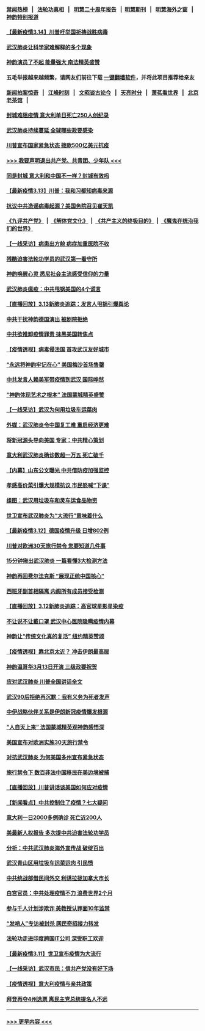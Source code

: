 #### [禁闻热榜](热点新闻.md?=0)  &nbsp;&nbsp;|&nbsp;&nbsp; [法轮功真相](https://github.com/gfw-breaker/truth/blob/master/README.md?=0) &nbsp;&nbsp;|&nbsp;&nbsp; [明慧二十周年报告](https://github.com/gfw-breaker/mh-reports/blob/master/README.md?=0) &nbsp;&nbsp;|&nbsp;&nbsp;[明慧期刊](https://github.com/gfw-breaker/mh-qikan) &nbsp;&nbsp;|&nbsp;&nbsp; [明慧海外之窗](https://github.com/gfw-breaker/mh-news/blob/master/README.md?=0) &nbsp;&nbsp;|&nbsp;&nbsp; [神韵特别报道](https://github.com/gfw-breaker/mh-news/blob/master/shenyun.md?=0)
#### [【最新疫情3.14】川普吁举国祈祷战胜病毒](../pages/nf4514/n11939189.md?t=03141331) 
#### [武汉肺炎让科学家难解释的多个现象](../pages/nf4514/n11938553.md?t=03141331) 
#### [神韵演员了不起 能量强大 南法精英盛赞](../pages/nf4514/n11939368.md?t=03141331) 
#### 五毛举报越来越频繁，请网友们前往下载 [一键翻墙软件](https://github.com/gfw-breaker/ssr-accounts)，并将此项目推荐给亲友
#### [新闻拍案惊奇](https://github.com/gfw-breaker/banned-news/blob/master/pages/link4.md) &nbsp;&nbsp;|&nbsp;&nbsp; [江峰时刻](https://github.com/gfw-breaker/banned-news/blob/master/pages/link4.md) &nbsp;&nbsp;|&nbsp;&nbsp; [文昭谈古论今](https://github.com/gfw-breaker/banned-news/blob/master/pages/link4.md) &nbsp;&nbsp;|&nbsp;&nbsp; [天亮时分](https://github.com/gfw-breaker/banned-news/blob/master/pages/link4.md) &nbsp;&nbsp;|&nbsp;&nbsp; [萧茗看世界](https://github.com/gfw-breaker/banned-news/blob/master/pages/link4.md) &nbsp;&nbsp;|&nbsp;&nbsp; [北京老茶馆](https://github.com/gfw-breaker/banned-news/blob/master/pages/link4.md) &nbsp;&nbsp;|&nbsp;&nbsp; 
#### [封城难阻疫情 意大利单日死亡250人创纪录](../pages/nf4514/n11939185.md?t=03141331) 
#### [武汉肺炎持续蔓延 全球哪些政要感染](../pages/nf4514/n11938672.md?t=03141331) 
#### [川普宣布国家紧急状态 拨款500亿美元抗疫](../pages/nf4514/n11939032.md?t=03141331) 
#### [>>> 我要声明退出共产党、共青团、少年队 <<<](https://github.com/begood0513/goodnews/blob/master/quit/letter.md) 
#### [同是封城 意大利和中国不一样？封城有效吗](../pages/nf4514/n11938855.md?t=03141331) 
#### [【最新疫情3.13】川普：我和习都知病毒来源](../pages/nf4514/n11936755.md?t=03141331) 
#### [抗议中共造谣病毒起源？美国务院召见崔天凯](../pages/nf4514/n11938747.md?t=03141331) 
#### [《九评共产党》](https://github.com/begood0513/9ping.md/blob/master/README.md) &nbsp;|&nbsp; [《解体党文化》](../../../../jtdwh.md/blob/master/README.md)  &nbsp;|&nbsp; [《共产主义的终极目的》](../../../../gczydzjmd.md/blob/master/README.md) &nbsp;|&nbsp; [《魔鬼在统治我们的世界》](../../../../mgztzwmdsj.md/blob/master/README.md) 
#### [【一线采访】病患出方舱 病症加重医院不收](../pages/nf4514/n11938627.md?t=03141331) 
#### [残酷迫害法轮功学员的武汉第一看守所](../pages/nf4514/n11935225.md?t=03141331) 
#### [神韵唤醒心灵 悉尼社会主流感受信仰的力量](../pages/nf4514/n11938756.md?t=03141331) 
#### [武汉肺炎瘟疫：中共甩锅美国的4个谎言](../pages/nf4514/n11938370.md?t=03141331) 
#### [【直播回放】3.13新肺炎追踪：发言人甩锅引爆舆论](../pages/nf4514/n11938042.md?t=03141331) 
#### [中共干扰神韵德国演出 被剧院拒绝](../pages/nf4514/n11927987.md?t=03141331) 
#### [中共欲推卸疫情罪责 抹黑美国转焦点](../pages/nf4514/n11937702.md?t=03141331) 
#### [【疫情透视】病毒侵法国 首攻武汉友好城市](../pages/nf4514/n11933899.md?t=03141331) 
#### [“永远将神韵牢记在心” 美国梅沙首场售罄](../pages/nf4514/n11937517.md?t=03141331) 
#### [中共发言人赖美军带疫情到武汉 国际哗然](../pages/nf4514/n11936484.md?t=03141331) 
#### [“神韵体现艺术之根本” 法国蒙城精英盛赞](../pages/nf4514/n11937066.md?t=03141331) 
#### [【一线采访】武汉为何用垃圾车运菜肉](../pages/nf4514/n11936647.md?t=03141331) 
#### [外媒：武汉肺炎令中国复工难 重启经济更难](../pages/nf4514/n11936267.md?t=03141331) 
#### [将新冠源头导向美国 专家：中共精心策划](../pages/nf4514/n11936432.md?t=03141331) 
#### [意大利武汉肺炎确诊数超一万五 死亡破千](../pages/nf4514/n11936332.md?t=03141331) 
#### [【内幕】山东公文曝光 中共借防疫加强监控](../pages/nf4514/n11934303.md?t=03141331) 
#### [孝感高价菜引爆大规模抗议 市民怒喊“下课”](../pages/nf4514/n11936264.md?t=03141331) 
#### [组图：武汉用垃圾车和灵车运食品物资](../pages/nf4514/n11935329.md?t=03141331) 
#### [世卫宣布武汉肺炎为“大流行”意味着什么](../pages/nf4514/n11935933.md?t=03141331) 
#### [【最新疫情3.12】德国疫情升级 日增802例](../pages/nf4514/n11933628.md?t=03141331) 
#### [川普对欧洲30天旅行禁令 您要知道几件事](../pages/nf4514/n11935870.md?t=03141331) 
#### [15分钟揪出武汉肺炎 一篇看懂3大检测方法](../pages/nf4514/n11933731.md?t=03141331) 
#### [神韵再回费尔法克斯 “展现正统中国核心”](../pages/nf4514/n11932754.md?t=03141331) 
#### [西班牙副首相隔离 内阁所有成员接受检测](../pages/nf4514/n11935473.md?t=03141331) 
#### [【直播回放】3.12新肺炎追踪：高官球星影星染疫](../pages/nf4514/n11935368.md?t=03141331) 
#### [不让说不让戴口罩 武汉中心医院隐瞒疫情内幕](../pages/nf4514/n11934980.md?t=03141331) 
#### [神韵让“传统文化真的复活” 纽约精英赞颂](../pages/nf4514/n11935011.md?t=03141331) 
#### [【疫情透视】靠北京太近？ 冲击伊朗最高层](../pages/nf4514/n11933475.md?t=03141331) 
#### [神韵温哥华3月13日开演 三级政要祝贺](../pages/nf4514/n11933782.md?t=03141331) 
#### [应对武汉肺炎 川普全国讲话全文](../pages/nf4514/n11934150.md?t=03141331) 
#### [武汉90后拒绝再沉默：我有义务为死者发声](../pages/nf4514/n11934044.md?t=03141331) 
#### [中伊战略伙伴关系是伊朗新冠疫情爆发根源](../pages/nf4514/n11933637.md?t=03141331) 
#### [“人自天上来” 法国蒙城精英观神韵感悟深](../pages/nf4514/n11933874.md?t=03141331) 
#### [美国宣布对欧洲实施30天旅行禁令](../pages/nf4514/n11933815.md?t=03141331) 
#### [对抗武汉肺炎 为何美国多州宣布紧急状态](../pages/nf4514/n11933167.md?t=03141331) 
#### [旅行禁令下 数百非法中国移民在美边境被捕](../pages/nf4514/n11933581.md?t=03141331) 
#### [【直播回放】川普讲话谈美国如何应对疫情](../pages/nf4514/n11933533.md?t=03141331) 
#### [【新闻看点】中共控制住了疫情？七大疑问](../pages/nf4514/n11933407.md?t=03141331) 
#### [意大利一日2000多例确诊 死亡近200人](../pages/nf4514/n11933484.md?t=03141331) 
#### [美最新人权报告 多次提中共迫害法轮功学员](../pages/nf4514/n11933487.md?t=03141331) 
#### [分析：中共武汉肺炎海外宣传战 破绽百出](../pages/nf4514/n11933338.md?t=03141331) 
#### [武汉青山区用垃圾车运菜运肉 引民愤](../pages/nf4514/n11933129.md?t=03141331) 
#### [中共统战部借民间外交 利诱拉拢加拿大市长](../pages/nf4514/n11930745.md?t=03141331) 
#### [白宫官员：中共处理疫情不力 浪费世界2个月](../pages/nf4514/n11932744.md?t=03141331) 
#### [参与千人计划涉欺诈 美教授认罪面10年监禁](../pages/nf4514/n11932927.md?t=03141331) 
#### [“发哨人”专访被封杀 网民奇招接力转发](../pages/nf4514/n11932830.md?t=03141331) 
#### [法轮功走进印度跨国IT公司 深受职工欢迎](../pages/nf4514/n11932395.md?t=03141331) 
#### [【最新疫情3.11】世卫宣布疫情为大流行](../pages/nf4514/n11931046.md?t=03141331) 
#### [【一线采访】武汉市民：信共产党没有好下场](../pages/nf4514/n11932623.md?t=03141331) 
#### [【疫情透视】意大利疫情与亲共政策](../pages/nf4514/n11929614.md?t=03141331) 
#### [拜登再夺4州选票 离民主党总统提名人不远](../pages/nf4514/n11932668.md?t=03141331) 

----
#### [ >>> 更早内容 <<< ](../indexes/nf4514-earlier.md)
